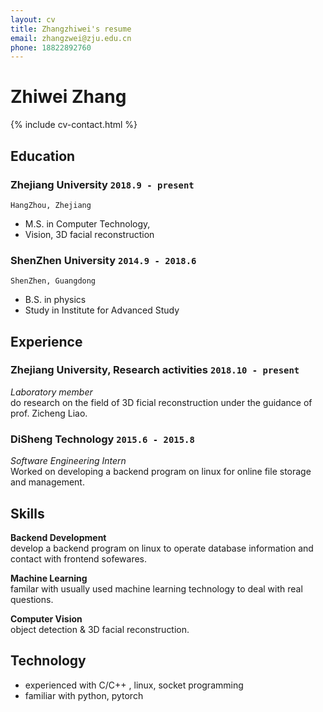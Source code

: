 ```yaml
---
layout: cv
title: Zhangzhiwei's resume
email: zhangzwei@zju.edu.cn
phone: 18822892760
---
```

# Zhiwei __Zhang__

<!--
include contact information from the front matter
Supported arguments:
    - homepage: url, text
    - phone
    - email
-->
{% include cv-contact.html %}

## Education


### __Zhejiang University__ `2018.9 - present`
```
HangZhou, Zhejiang
```
- M.S. in Computer Technology, 
- Vision, 3D facial reconstruction

### __ShenZhen University__ `2014.9 - 2018.6`
```
ShenZhen, Guangdong 
```
- B.S. in physics
- Study in Institute for Advanced Study 


## Experience

### __Zhejiang University, Research activities__  `2018.10 - present`
_Laboratory member_<br>
do research on the field of 3D ficial reconstruction under the guidance of prof. Zicheng Liao. 

### __DiSheng Technology__ `2015.6 - 2015.8`
_Software Engineering Intern_<br>
Worked on developing a backend program on linux for online file storage and management. 


## Skills
__Backend Development__<br>
develop a backend program on linux  to operate database information and contact with frontend sofewares. 

__Machine Learning__<br>
familar with usually used machine learning technology to deal with real questions. <br>

__Computer Vision__<br>
object detection & 3D facial reconstruction. <br>


## Technology 

* experienced with C/C++ , linux, socket programming 
* familiar with python, pytorch 

<!-- ### Footer

Last updated: March 2019 -->
